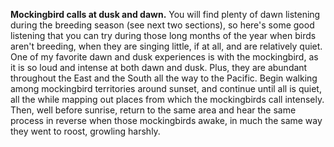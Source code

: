 **Mockingbird calls at dusk and dawn.** You will find plenty of dawn listening during the breeding season (see next two sections), so here's some good listening that you can try during those long months of the year when birds aren't breeding, when they are singing little, if at all, and are relatively quiet. One of my favorite dawn and dusk experiences is with the mockingbird, as it is so loud and intense at both dawn and dusk. Plus, they are abundant throughout the East and the South all the way to the Pacific. Begin walking among mockingbird territories around sunset, and continue until all is quiet, all the while mapping out places from which the mockingbirds call intensely. Then, well before sunrise, return to the same area and hear the same process in reverse when those mockingbirds awake, in much the same way they went to roost, growling harshly.
